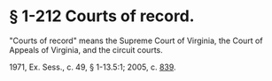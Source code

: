 # § 1-212 Courts of record.

<p>"Courts of record" means the Supreme Court of Virginia, the Court of Appeals of Virginia, and the circuit courts.</p><p>1971, Ex. Sess., c. 49, § 1-13.5:1; 2005, c. <a href='http://lis.virginia.gov/cgi-bin/legp604.exe?051+ful+CHAP0839'>839</a>.</p>